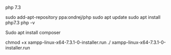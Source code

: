 php 7.3

sudo add-apt-repository ppa:ondrej/php
sudo apt update
sudo apt install php7.3
php -v


Sudo apt install composer


chmod +x xampp-linux-x64-7.3.1-0-installer.run
./ xampp-linux-x64-7.3.1-0-installer.run

